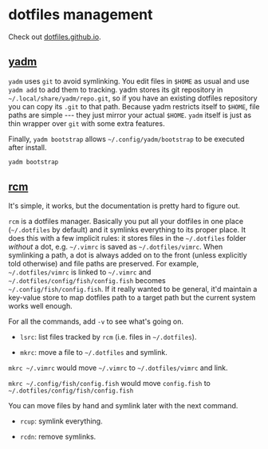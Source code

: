 # dotfiles management

Check out [dotfiles.github.io](https://dotfiles.github.io/).

## [yadm](https://yadm.io/)

`yadm` uses `git` to avoid symlinking. You edit files in `$HOME` as usual and
use `yadm add` to add them to tracking. yadm stores its git repository in
`~/.local/share/yadm/repo.git`, so if you have an existing dotfiles repository
you can copy its `.git` to that path. Because yadm restricts itself to `$HOME`,
file paths are simple --- they just mirror your actual `$HOME`. `yadm` itself
is just as thin wrapper over `git` with some extra features.

Finally, `yadm bootstrap` allows `~/.config/yadm/bootstrap`
to be executed after install.
```bash
yadm bootstrap
```

## [rcm](https://github.com/thoughtbot/rcm)

It's simple, it works, but the documentation is pretty hard to figure out.

`rcm` is a dotfiles manager. Basically you put all your dotfiles in one place
(`~/.dotfiles` by default) and it symlinks everything to its proper place.
It does this with a few implicit rules: it stores files in the `~/.dotfiles`
folder _without_ a dot, e.g. `~/.vimrc` is saved as `~/.dotfiles/vimrc`. When
symlinking a path, a dot is always added on to the front (unless explicitly
told otherwise) and file paths are preserved. For example, `~/.dotfiles/vimrc`
is linked to `~/.vimrc` and `~/.dotfiles/config/fish/config.fish` becomes
`~/.config/fish/config.fish`. If it really wanted to be general, it'd maintain
a key-value store to map dotfiles path to a target path but the current system
works well enough.

For all the commands, add `-v` to see what's going on.

- `lsrc`: list files tracked by `rcm` (i.e. files in `~/.dotfiles`).

- `mkrc`: move a file to `~/.dotfiles` and symlink.

`mkrc ~/.vimrc` would move `~/.vimrc` to `~/.dotfiles/vimrc` and link. 

`mkrc ~/.config/fish/config.fish` would move `config.fish` to `~/.dotfiles/config/fish/config.fish` 

You can move files by hand and symlink later with the next command.

- `rcup`: symlink everything.

- `rcdn`: remove symlinks.

